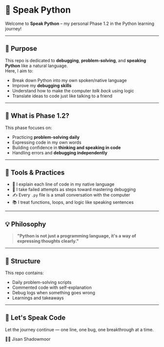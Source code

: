 # 🐍 Speak Python

Welcome to **Speak Python** – my personal Phase 1.2 in the Python learning journey!

---

## 🎯 Purpose

This repo is dedicated to **debugging**, **problem-solving**, and **speaking Python** like a natural language.  
Here, I aim to:
- Break down Python into my own spoken/native language
- Improve my **debugging skills**
- Understand how to make the computer *talk back* using logic
- Translate ideas to code just like talking to a friend

---

## 📌 What is Phase 1.2?

This phase focuses on:
- Practicing **problem-solving daily**
- Expressing code in my own words
- Building confidence in **thinking and speaking in code**
- Handling errors and **debugging independently**

---

## 🔧 Tools & Practices

- 🧠 I explain each line of code in my native language
- 🐞 I take failed attempts as steps toward mastering debugging
- ✍️ Every `.py` file is a small conversation with the computer
- 📚 I treat functions, loops, and logic like speaking sentences

---

## 💡 Philosophy

> **"Python is not just a programming language, it's a way of expressing thoughts clearly."**

---

## 📂 Structure

This repo contains:
- Daily problem-solving scripts
- Commented code with self-explanation
- Debug logs when something goes wrong
- Learnings and takeaways

---

## 🧪 Let's Speak Code

Let the journey continue — one line, one bug, one breakthrough at a time.

🧑‍💻 Jisan Shadowmoor